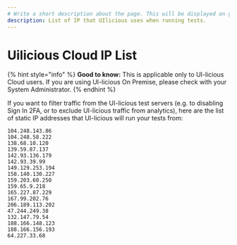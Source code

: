 ```yaml
---
# Write a short description about the page. This will be displayed on google search results.
description: List of IP that UIlicious uses when running tests.
---
```


# Uilicious Cloud IP List

{% hint style="info" %}
**Good to know:** This is applicable only to UI-licious Cloud users. If you are using UI-licious On Premise, please check with your System Administrator.
{% endhint %}

If you want to filter traffic from the UI-licious test servers (e.g. to disabling Sign In 2FA, or to exclude UI-licious traffic from analytics), here are the list of static IP addresses that UI-licious will run your tests from:

```
104.248.143.86
104.248.58.222
138.68.10.120
139.59.87.137
142.93.136.179
142.93.39.99
149.129.253.194
158.140.130.227
159.203.60.250
159.65.9.218
165.227.87.229
167.99.202.76
206.189.113.202
47.244.249.38
132.147.79.54
188.166.148.123
188.166.156.193
64.227.33.68
```

